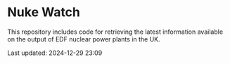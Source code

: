 # Nuke Watch

This repository includes code for retrieving the latest information available on the output of EDF nuclear power plants in the UK.

Last updated: 2024-12-29 23:09